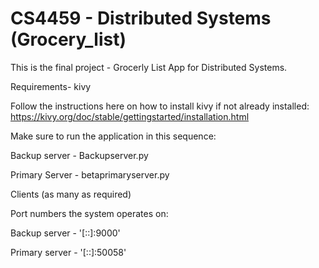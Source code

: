 # CS4459 - Distributed Systems (Grocery_list)
This is the final project - Grocerly List App for Distributed Systems.

Requirements- kivy

Follow the instructions here on how to install kivy if not already installed: https://kivy.org/doc/stable/gettingstarted/installation.html

Make sure to run the application in this sequence:

Backup server - Backupserver.py

Primary Server - betaprimaryserver.py

Clients (as many as required)
 
Port numbers the system operates on:

Backup server - '[::]:9000'

Primary server - '[::]:50058'
